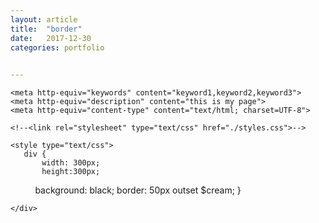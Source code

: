 ```yaml
---
layout: article
title:  "border"
date:   2017-12-30 
categories: portfolio

  
---
```




   
    <meta http-equiv="keywords" content="keyword1,keyword2,keyword3">
    <meta http-equiv="description" content="this is my page">
    <meta http-equiv="content-type" content="text/html; charset=UTF-8">
   
    <!--<link rel="stylesheet" type="text/css" href="./styles.css">-->
 
    <style type="text/css">
       div {
           width: 300px;
           height:300px;
           background: black;
           border: 50px outset $cream;
       }
    </style>
  </head>
 
  <body>
    <div>
   
    </div>
  </body>
</html>
